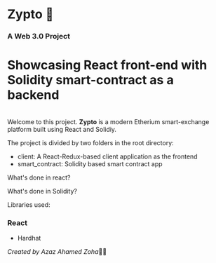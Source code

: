 # Zypto 🚀

### A Web 3.0 Project

# Showcasing React front-end with Solidity smart-contract as a backend

<br>
Welcome to this project. <strong>Zypto</strong> is a modern Etherium smart-exchange platform built using React and Solidiy.

<br>

The project is divided by two folders in the root directory:

- client: A React-Redux-based client application as the frontend
- smart_contract: Solidity based smart contract app

What's done in react?

What's done in Solidity?

Libraries used:

### React

- Hardhat

<em> Created by Azaz Ahamed Zoha</em>🧑‍🚀
